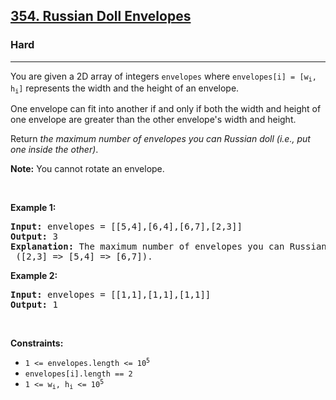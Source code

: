 <h2><a href="https://leetcode.com/problems/russian-doll-envelopes/">354. Russian Doll Envelopes</a></h2><h3>Hard</h3><hr><div style="user-select: auto;"><p style="user-select: auto;">You are given a 2D array of integers <code style="user-select: auto;">envelopes</code> where <code style="user-select: auto;">envelopes[i] = [w<sub style="user-select: auto;">i</sub>, h<sub style="user-select: auto;">i</sub>]</code> represents the width and the height of an envelope.</p>

<p style="user-select: auto;">One envelope can fit into another if and only if both the width and height of one envelope are greater than the other envelope's width and height.</p>

<p style="user-select: auto;">Return <em style="user-select: auto;">the maximum number of envelopes you can Russian doll (i.e., put one inside the other)</em>.</p>

<p style="user-select: auto;"><strong style="user-select: auto;">Note:</strong> You cannot rotate an envelope.</p>

<p style="user-select: auto;">&nbsp;</p>
<p style="user-select: auto;"><strong class="example" style="user-select: auto;">Example 1:</strong></p>

<pre style="user-select: auto;"><strong style="user-select: auto;">Input:</strong> envelopes = [[5,4],[6,4],[6,7],[2,3]]
<strong style="user-select: auto;">Output:</strong> 3
<strong style="user-select: auto;">Explanation:</strong> The maximum number of envelopes you can Russian doll is <code style="user-select: auto;">3</code> ([2,3] =&gt; [5,4] =&gt; [6,7]).
</pre>

<p style="user-select: auto;"><strong class="example" style="user-select: auto;">Example 2:</strong></p>

<pre style="user-select: auto;"><strong style="user-select: auto;">Input:</strong> envelopes = [[1,1],[1,1],[1,1]]
<strong style="user-select: auto;">Output:</strong> 1
</pre>

<p style="user-select: auto;">&nbsp;</p>
<p style="user-select: auto;"><strong style="user-select: auto;">Constraints:</strong></p>

<ul style="user-select: auto;">
	<li style="user-select: auto;"><code style="user-select: auto;">1 &lt;= envelopes.length &lt;= 10<sup style="user-select: auto;">5</sup></code></li>
	<li style="user-select: auto;"><code style="user-select: auto;">envelopes[i].length == 2</code></li>
	<li style="user-select: auto;"><code style="user-select: auto;">1 &lt;= w<sub style="user-select: auto;">i</sub>, h<sub style="user-select: auto;">i</sub> &lt;= 10<sup style="user-select: auto;">5</sup></code></li>
</ul>
</div>